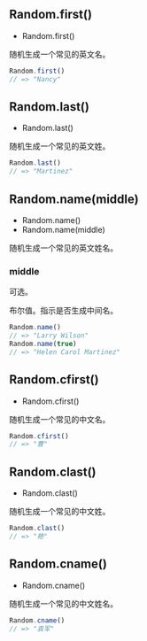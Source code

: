<!-- ### Name -->

## Random.first()

* Random.first()

随机生成一个常见的英文名。

<!-- **使用示例**如下所示： -->

```js
Random.first()
// => "Nancy"
```

## Random.last()

* Random.last()

随机生成一个常见的英文姓。

<!-- **使用示例**如下所示： -->

```js
Random.last()
// => "Martinez"
```

## Random.name(middle)

* Random.name()
* Random.name(middle)

随机生成一个常见的英文姓名。

<!-- **参数的含义和默认值**如下所示： -->

### middle

可选。

布尔值。指示是否生成中间名。

<!-- **使用示例**如下所示： -->

```js
Random.name()
// => "Larry Wilson"
Random.name(true)
// => "Helen Carol Martinez"
```

## Random.cfirst()

* Random.cfirst()

随机生成一个常见的中文名。

<!-- **使用示例**如下所示： -->

```js
Random.cfirst()
// => "曹"
```

## Random.clast()

* Random.clast()

随机生成一个常见的中文姓。

<!-- **使用示例**如下所示： -->

```js
Random.clast()
// => "艳"
```

## Random.cname()

* Random.cname()

随机生成一个常见的中文姓名。

<!-- **使用示例**如下所示： -->

```js
Random.cname()
// => "袁军"
```
